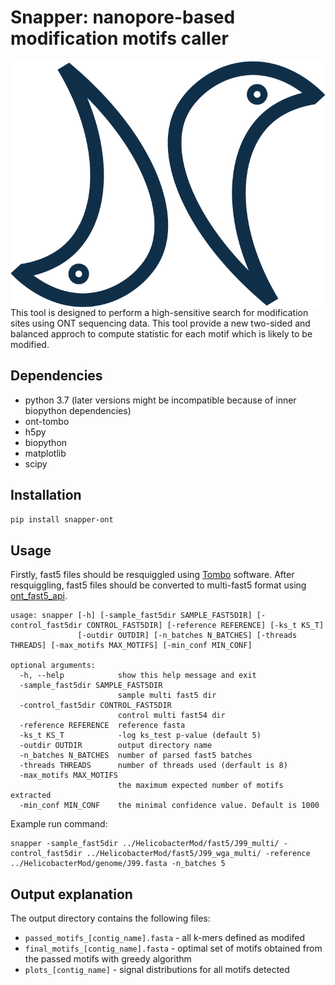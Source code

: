 # Snapper: nanopore-based modification motifs caller

<img src="logo.png" align="left"> This tool is designed to perform a high-sensitive search for modification sites using ONT sequencing data.
This tool provide a new two-sided and balanced approch to compute statistic for each motif which is likely to be modified.

## Dependencies
- python 3.7 (later versions might be incompatible because of inner biopython dependencies)
- ont-tombo
- h5py
- biopython
- matplotlib
- scipy

## Installation

```pip install snapper-ont```

## Usage

Firstly, fast5 files should be resquiggled using [Tombo](https://github.com/nanoporetech/tombo) software. 
After resquiggling, fast5 files should be converted to multi-fast5 format using [ont_fast5_api](https://github.com/nanoporetech/ont_fast5_api).

```
usage: snapper [-h] [-sample_fast5dir SAMPLE_FAST5DIR] [-control_fast5dir CONTROL_FAST5DIR] [-reference REFERENCE] [-ks_t KS_T]
               [-outdir OUTDIR] [-n_batches N_BATCHES] [-threads THREADS] [-max_motifs MAX_MOTIFS] [-min_conf MIN_CONF]

optional arguments:
  -h, --help            show this help message and exit
  -sample_fast5dir SAMPLE_FAST5DIR
                        sample multi fast5 dir
  -control_fast5dir CONTROL_FAST5DIR
                        control multi fast54 dir
  -reference REFERENCE  reference fasta
  -ks_t KS_T            -log ks_test p-value (default 5)
  -outdir OUTDIR        output directory name
  -n_batches N_BATCHES  number of parsed fast5 batches
  -threads THREADS      number of threads used (derfault is 8)
  -max_motifs MAX_MOTIFS
                        the maximum expected number of motifs extracted
  -min_conf MIN_CONF    the minimal confidence value. Default is 1000

```


Example run command:
```
snapper -sample_fast5dir ../HelicobacterMod/fast5/J99_multi/ -control_fast5dir ../HelicobacterMod/fast5/J99_wga_multi/ -reference ../HelicobacterMod/genome/J99.fasta -n_batches 5
```

## Output explanation

The output directory contains the following files:
- `passed_motifs_[contig_name].fasta` - all k-mers defined as modifed
- `final_motifs_[contig_name].fasta` - optimal set of motifs obtained from the passed motifs with greedy algorithm
- `plots_[contig_name]` - signal distributions for all motifs detected 
